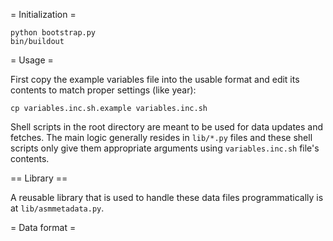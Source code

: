 = Initialization =

    python bootstrap.py
    bin/buildout

= Usage =

First copy the example variables file into the usable format and edit
its contents to match proper settings (like year):

    cp variables.inc.sh.example variables.inc.sh

Shell scripts in the root directory are meant to be used for data
updates and fetches. The main logic generally resides in `lib/*.py`
files and these shell scripts only give them appropriate arguments
using `variables.inc.sh` file's contents.

== Library ==

A reusable library that is used to handle these data files
programmatically is at `lib/asmmetadata.py`.

= Data format =

